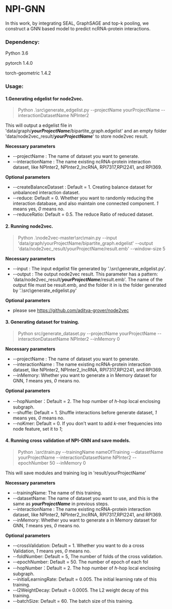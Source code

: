 # NPI-GNN
In this work, by integrating SEAL, GraphSAGE and top-k pooling, we construct a GNN based model to predict ncRNA-protein interactions.

### Dependency:
Python 3.6

pytorch 1.4.0

torch-geometric 1.4.2

### Usage:
#### 1.Generating edgelist for node2vec.
>Python .\src\generate_edgelist.py --projectName yourProjectName --interactionDatasetName NPInter2 

This will output a edgelist file in 'data/graph/***yourProjectName***/bipartite_graph.edgelist' and an empty folder 'data/node2vec_result/***yourProjectName***' to store node2vec result.

**Necessary parameters**
* --projectName : The name of dataset you want to generate.
* --interactionName : The name existing ncRNA-protein interaction dataset, like NPInter2, NPInter2_lncRNA, RPI7317,RPI2241, and RPI369.

**Optional parameters**
* --createBalanceDataset : Default = 1. Creating balance dataset for unbalanced interaction dataset.
* --reduce: Default = 0. Whether you want to randomly reducing the interaction database, and also maintain one connected component. *1* means yes, *0* means no.
* --reduceRatio: Default = 0.5. The reduce Ratio of reduced dataset.

#### 2. Running node2vec.
>Python .\node2vec-master\src\main.py --input 'data/graph/yourProjectName/bipartite_graph.edgelist' --output 'data/node2vec_result/yourProjectName/result.emb' --window-size 5

**Necessary parameters**
* --input : The input edgelist file generated by '.\src\generate_edgelist.py'.
* --output : The output node2vec result. This parameter has a pattern: 'data/node2vec_result/***yourProjectName***/result.emb'. 
The name of the output file must be result.emb, and the folder it in is the folder generated by '.\src\generate_edgelist.py'

**Optional parameters**

* please see <https://github.com/aditya-grover/node2vec>

#### 3. Generating dataset for training.
>Python src/generate_dataset.py --projectName yourProjectName --interactionDatasetName NPInter2 --inMemory 0

**Necessary parameters**
* --projectName : The name of dataset you want to generate.
* --interactionName : The name existing ncRNA-protein interaction dataset, like NPInter2, NPInter2_lncRNA, RPI7317,RPI2241, and RPI369.
* --inMemory: Whether you want to generate a in Memory dataset for GNN, *1* means yes, *0* means no.

**Optional parameters**
* --hopNumber：Default = 2. The hop number of *h*-hop local enclosing subgraph.
* --shuffle: Default = 1. Shuffle interactions before generate dataset, *1* means yes, *0* means no.
* --noKmer: Default = 0. If you don't want to add *k*-mer frequencies into node feature, set it to *1*;

#### 4. Running cross validation of NPI-GNN  and save models.
>Python .\src\train.py --trainingName nameOfTraining --datasetName yourProjectName --interactionDatasetName NPInter2 --epochNumber 50 --inMemory 0

This will save modules and training log in 'result/yourProjectName'

**Necessary parameters**
* --trainingName: The name of this training.
* --datasetName: The name of dataset you want to use, and this is the same as ***yourProjectName*** in previous steps.
* --interactionName : The name existing ncRNA-protein interaction dataset, like NPInter2, NPInter2_lncRNA, RPI7317,RPI2241, and RPI369.
* --inMemory: Whether you want to generate a in Memory dataset for GNN, *1* means yes, *0* means no.

**Optional parameters**
* --crossValidation: Default = 1. Whether you want to do a cross Validation, *1* means yes, *0* means no.
* --foldNumber: Default = 5, The number of folds of the cross validation.
* --epochNumber: Default = 50. The number of epoch of each fol
* --hopNumber：Default = 2. The hop number of *h*-hop local enclosing subgraph.
* --initialLearningRate: Default = 0.005. The initial learning rate of this training.
* --l2WeightDecay: Default = 0.0005. The L2 weight decay of this training.
* --batchSize: Default = 60. The batch size of this training.
